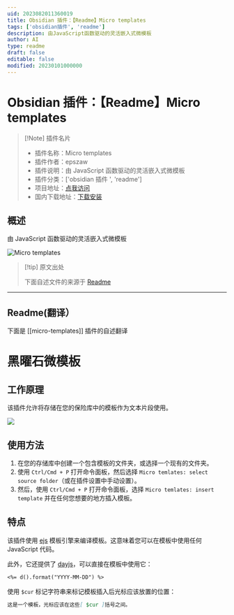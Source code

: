 ```yaml
---
uid: 2023082011360019
title: Obsidian 插件：【Readme】Micro templates
tags: ['obsidian插件', 'readme']
description: 由JavaScript函数驱动的灵活嵌入式微模板
author: AI
type: readme
draft: false
editable: false
modified: 20230101000000
---
```


# Obsidian 插件：【Readme】Micro templates

> [!Note] 插件名片
> - 插件名称：Micro templates
> - 插件作者：epszaw
> - 插件说明：由 JavaScript 函数驱动的灵活嵌入式微模板
> - 插件分类：['obsidian 插件 ', 'readme']
> - 项目地址：[点我访问](https://github.com/epszaw/obsidian-micro-templates)
> - 国内下载地址：[下载安装](https://pkmer.cn/products/plugin/pluginMarket/?micro-templates)

## 概述

由 JavaScript 函数驱动的灵活嵌入式微模板

![Micro templates](https://cdn.pkmer.cn/covers/micro-templates_new.gif!pkmer)

> [!tip] 原文出处
>
>下面自述文件的来源于 [Readme](https://ghproxy.net/https://raw.githubusercontent.com/epszaw/obsidian-micro-templates/master/README.md)
>

---

## Readme(翻译）

下面是 [[micro-templates]] 插件的自述翻译

# 黑曜石微模板

## 工作原理

该插件允许将存储在您的保险库中的模板作为文本片段使用。

![](./static/demo.gif)

## 使用方法

1. 在您的存储库中创建一个包含模板的文件夹，或选择一个现有的文件夹。
2. 使用 `Ctrl/Cmd + P` 打开命令面板，然后选择 `Micro temlates: select source folder`（或在插件设置中手动设置）。
3. 然后，使用 `Ctrl/Cmd + P` 打开命令面板，选择 `Micro temlates: insert template` 并在任何您想要的地方插入模板。

## 特点

该插件使用 [ejs](https://ejs.co/) 模板引擎来编译模板。这意味着您可以在模板中使用任何 JavaScript 代码。

此外，它还提供了 [dayjs](https://day.js.org/)，可以直接在模板中使用它：

```md
<%= d().format("YYYY-MM-DD") %>
```

使用 `$cur` 标记字符串来标记模板插入后光标应该放置的位置：

```md
这是一个模板，光标应该在这些[ $cur ]括号之间。
```
